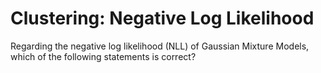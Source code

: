 # Clustering: Negative Log Likelihood

Regarding the negative log likelihood (NLL) of Gaussian Mixture Models, which of the following statements is correct?